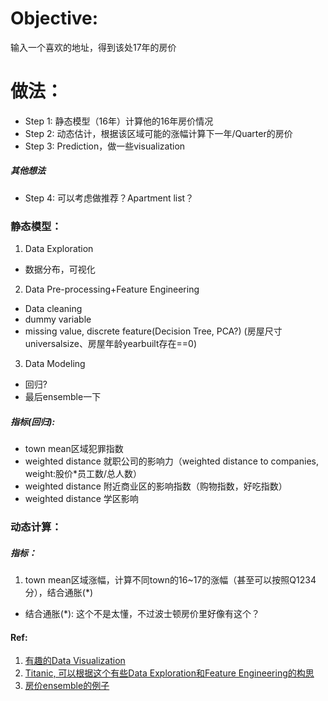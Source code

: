 # Objective:
输入一个喜欢的地址，得到该处17年的房价

# 做法：
- Step 1: 静态模型（16年）计算他的16年房价情况
- Step 2: 动态估计，根据该区域可能的涨幅计算下一年/Quarter的房价
- Step 3: Prediction，做一些visualization
##### 其他想法
- Step 4: 可以考虑做推荐？Apartment list？

### 静态模型：
1. Data Exploration
- 数据分布，可视化
2. Data Pre-processing+Feature Engineering 
- Data cleaning
- dummy variable
- missing value, discrete feature(Decision Tree, PCA?) (房屋尺寸universalsize、房屋年龄yearbuilt存在==0)
3. Data Modeling
- 回归?
- 最后ensemble一下
##### 指标(回归):
  - town mean区域犯罪指数
  - weighted distance 就职公司的影响力（weighted distance to companies, weight:股价*员工数/总人数）
  - weighted distance 附近商业区的影响指数（购物指数，好吃指数）
  - weighted distance 学区影响

### 动态计算：
##### 指标：
1. town mean区域涨幅，计算不同town的16~17的涨幅（甚至可以按照Q1234分），结合通胀(*)
- 结合通胀(*): 这个不是太懂，不过波士顿房价里好像有这个？

#### Ref:
1. [有趣的Data Visualization](https://www.zhihu.com/question/21431316)
2. [Titanic, 可以根据这个有些Data Exploration和Feature Engineering的构思](https://blog.csdn.net/han_xiaoyang/article/details/49797143)
3. [房价ensemble的例子](https://www.kaggle.com/neviadomski/how-to-get-to-top-25-with-simple-model-sklearn)
